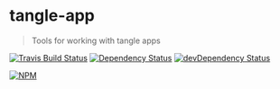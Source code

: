 # tangle-app

> Tools for working with tangle apps

[![Travis Build Status](https://secure.travis-ci.org/tanglejs/app.png?branch=master)](http://travis-ci.org/tanglejs/app)
[![Dependency Status](https://david-dm.org/tanglejs/app.png)](https://david-dm.org/tanglejs/app)
[![devDependency Status](https://david-dm.org/tanglejs/app/dev-status.png)](https://david-dm.org/tanglejs/app#info=devDependencies)

[![NPM](https://nodei.co/npm/tangle-app.png?downloads=true)](https://nodei.co/npm/tangle-app/)

